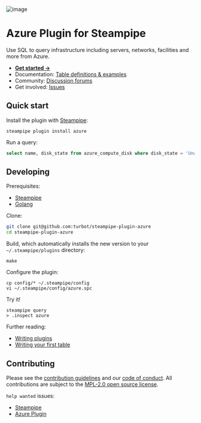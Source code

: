![image](https://hub.steampipe.io/images/plugins/turbot/azure-social-graphic.png)

# Azure Plugin for Steampipe

Use SQL to query infrastructure including servers, networks, facilities and more from Azure. 

* **[Get started →](https://hub.steampipe.io/plugins/turbot/azure)**
* Documentation: [Table definitions & examples](https://hub.steampipe.io/plugins/turbot/azure/tables)
* Community: [Discussion forums](https://github.com/turbot/steampipe/discussions)
* Get involved: [Issues](https://github.com/turbot/steampipe-plugin-azure/issues)

## Quick start

Install the plugin with [Steampipe](https://steampipe.io):
```shell
steampipe plugin install azure
```

Run a query:
```sql
select name, disk_state from azure_compute_disk where disk_state = 'Unattached'
```

## Developing

Prerequisites:
- [Steampipe](https://steampipe.io/downloads)
- [Golang](https://golang.org/doc/install)

Clone:

```sh
git clone git@github.com:turbot/steampipe-plugin-azure
cd steampipe-plugin-azure
```

Build, which automatically installs the new version to your `~/.steampipe/plugins` directory:
```
make
```

Configure the plugin:
```
cp config/* ~/.steampipe/config
vi ~/.steampipe/config/azure.spc
```

Try it!
```
steampipe query
> .inspect azure
```

Further reading:
* [Writing plugins](https://steampipe.io/docs/develop/writing-plugins)
* [Writing your first table](https://steampipe.io/docs/develop/writing-your-first-table)

## Contributing

Please see the [contribution guidelines](https://github.com/turbot/steampipe/blob/main/CONTRIBUTING.md) and our [code of conduct](https://github.com/turbot/steampipe/blob/main/CODE_OF_CONDUCT.md). All contributions are subject to the [MPL-2.0 open source license](https://github.com/turbot/steampipe-plugin-azure/blob/main/LICENSE).

`help wanted` issues:
- [Steampipe](https://github.com/turbot/steampipe/labels/help%20wanted)
- [Azure Plugin](https://github.com/turbot/steampipe-plugin-azure/labels/help%20wanted)
